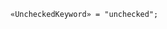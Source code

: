 <!-- This file is generated automatically by infrastructure scripts. Please don't edit by hand. -->

```{ .ebnf .slang-ebnf #UncheckedKeyword }
«UncheckedKeyword» = "unchecked";
```
